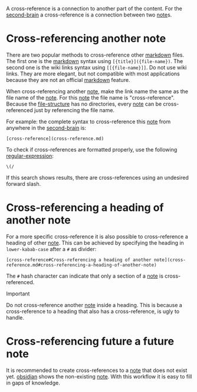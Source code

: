 A cross-reference is a connection to another part of the content.
For the [second-brain](second-brain.md) a cross-reference is a connection between two [note](note.md)s.

# Cross-referencing another note

There are two popular methods to cross-reference other [markdown](markdown.md) files.
The first one is the [markdown](markdown.md) syntax using `[{title}]({file-name})`.
The second one is the wiki links syntax using `[[{file-name}]]`.
Do not use wiki links.
They are more elegant, but not compatible with most applications because they are not an official [markdown](markdown.md) feature.

When cross-referencing another [note](note.md), make the link name the same as the file name of the [note](note.md).
For this [note](note.md) the file name is "cross-reference".
Because the [file-structure](file-structure.md) has no directories, every [note](note.md) can be cross-referenced just by referencing the file name.

For example: the complete syntax to cross-reference this [note](note.md) from anywhere in the [second-brain](second-brain.md) is: 

```
[cross-reference](cross-reference.md)
```

To check if cross-references are formatted properly, use the following [regular-expression](regular-expression.md):

```regex
\(/
```

If this search shows results, there are cross-references using an undesired forward slash.

# Cross-referencing a heading of another note

For a more specific cross-reference it is also possible to cross-reference a heading of other [note](note.md).
This can be achieved by specifying the heading in `lower-kabab-case` after a `#` as divider:

```
[cross-reference#Cross-referencing a heading of another note](cross-reference.md#cross-referencing-a-heading-of-another-note)
```

The `#` hash character can indicate that only a section of a [note](note.md) is cross-referenced.

> [!IMPORTANT]
> Do not cross-reference another [note](note.md) inside a heading.
> This is because a cross-reference to a heading that also has a cross-reference, is ugly to handle.

# Cross-referencing future a future note

It is recommended to create cross-references to a [note](note.md) that does not exist yet.
[obsidian](obsidian.md) shows the non-existing [note](note.md).
With this workflow it is easy to fill in gaps of knowledge.
